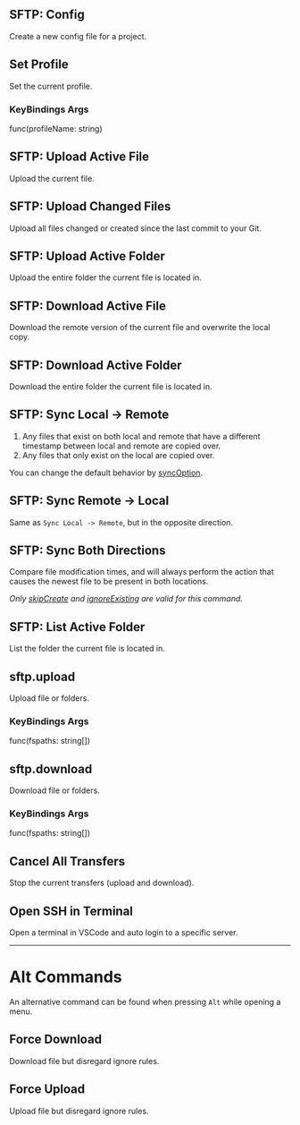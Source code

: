 ## SFTP: Config
Create a new config file for a project.

## Set Profile
Set the current profile.
           
### KeyBindings Args
func(profileName: string)

## SFTP: Upload Active File
Upload the current file.

## SFTP: Upload Changed Files
Upload all files changed or created since the last commit to your Git.

## SFTP: Upload Active Folder
Upload the entire folder the current file is located in.

## SFTP: Download Active File
Download the remote version of the current file and overwrite the local copy.

## SFTP: Download Active Folder
Download the entire folder the current file is located in.

## SFTP: Sync Local -> Remote
1. Any files that exist on both local and remote that have a different timestamp between local and remote are copied over.
2. Any files that only exist on the local are copied over.

You can change the default behavior by [syncOption](https://github.com/liximomo/vscode-sftp/wiki/Config#syncoption).

## SFTP: Sync Remote -> Local
Same as `Sync Local -> Remote`, but in the opposite direction.

## SFTP: Sync Both Directions
Compare file modification times, and will always perform the action that causes the newest file to be present in both locations.

*Only [skipCreate](https://github.com/liximomo/vscode-sftp/wiki/Config#syncoptionskipcreate) and [ignoreExisting](https://github.com/liximomo/vscode-sftp/wiki/Config#syncoptionignoreexisting) are valid for this command.*

## SFTP: List Active Folder
List the folder the current file is located in.

## sftp.upload
Upload file or folders.

### KeyBindings Args
func(fspaths: string[])

## sftp.download
Download file or folders.

### KeyBindings Args
func(fspaths: string[])

## Cancel All Transfers
Stop the current transfers (upload and download).

## Open SSH in Terminal
Open a terminal in VSCode and auto login to a specific server.

***

# Alt Commands
An alternative command can be found when pressing `Alt` while opening a menu.

## Force Download
Download file but disregard ignore rules.

## Force Upload
Upload file but disregard ignore rules.